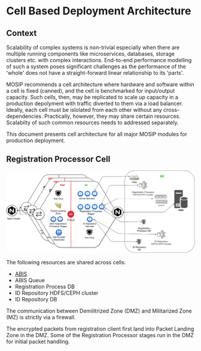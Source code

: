 # Cell Based Deployment Architecture

## Context

Scalability of complex systems is non-trivial especially when there are multiple running components like microservices, databases, storage clusters etc. with complex interactions. End-to-end performance modelling of such a system poses significant challenges as the performance of the 'whole' does not have a straight-forward linear relationship to its 'parts'.

MOSIP recommends a cell architecture where hardware and software within a cell is fixed \(canned\), and the cell is benchmarked for input/output capacity. Such cells, then, may be replicated to scale up capacity in a production depolyment with traffic diverted to them via a load balancer. Ideally, each cell must be islolated from each other without any cross-dependencies. Practically, however, they may share certain resources. Scalabilty of such common resources needs to addressed separately.

This document presents cell architecture for all major MOSIP modules for production deployment.

## Registration Processor Cell

![](../.gitbook/assets/registration_processor_cell_arch.png)

The following resources are shared across cells:

* [ABIS](../biometrics/automated-biometric-identification-system-abis.md)
* ABIS Queue
* Registration Process DB
* ID Repository HDFS/CEPH cluster
* ID Repository DB

The communication between Demilitrized Zone \(DMZ\) and Militarized Zone \(MZ\) is strictly via a firewall.

The encrypted packets from registration client first land into Packet Landing Zone in the DMZ. Some of the Registration Processor stages run in the DMZ for initial packet handling.

